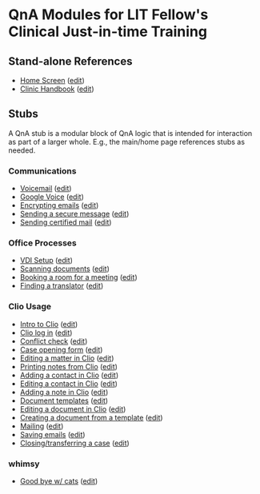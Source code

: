 # QnA Modules for LIT Fellow's Clinical Just-in-time Training

## Stand-alone References 
- [Home Screen](https://www.qnamarkup.net/i/?source=https://suffolklitlab.org/clio/qnas/index.txt) (<a href="https://www.qnamarkup.net/i/?source=https://suffolklitlab.org/clio/qnas/index.txt" target="_blank">edit</a>) 
- [Clinic Handbook](https://www.qnamarkup.net/i/?source=https://suffolklitlab.org/clio/qnas/Clinic_handbook.txt) (<a href="https://www.qnamarkup.net/i/?source=https://suffolklitlab.org/clio/qnas/Clinic_handbook.txt" target="_blank">edit</a>)

## Stubs
A QnA stub is a modular block of QnA logic that is intended for interaction as part of a larger whole. E.g., the main/home page references stubs as needed. 

### Communications 
- [Voicemail](https://www.qnamarkup.net/i/?source=https://suffolklitlab.org/clio/qnas/voicemail.txt) (<a href="https://www.qnamarkup.net/i/?source=https://suffolklitlab.org/clio/qnas/voicemail.txt" target="_blank">edit</a>)
- [Google Voice](https://www.qnamarkup.net/i/?source=https://suffolklitlab.org/clio/qnas/Google_Voice.txt) (<a href="https://www.qnamarkup.net/i/?source=https://suffolklitlab.org/clio/qnas/Google_Voice.txt" target="_blank">edit</a>)
- [Encrypting emails](https://www.qnamarkup.net/i/?source=https://suffolklitlab.org/clio/qnas/Email_encryption.txt) (<a href="https://www.qnamarkup.net/i/?source=https://suffolklitlab.org/clio/qnas/Email_encryption.txt" target="_blank">edit</a>)
- [Sending a secure message](https://www.qnamarkup.net/i/?source=https://suffolklitlab.org/clio/qnas/Secure_messages_qna.txt) (<a href="https://www.qnamarkup.net/i/?source=https://suffolklitlab.org/clio/qnas/Secure_messages_qna.txt" target="_blank">edit</a>)
- [Sending certified mail](https://www.qnamarkup.net/i/?source=https://suffolklitlab.org/clio/qnas/Certify_mail.txt) (<a href="https://www.qnamarkup.net/i/?source=https://suffolklitlab.org/clio/qnas/Certify_mail.txt" target="_blank">edit</a>)

### Office Processes
- [VDI Setup](https://www.qnamarkup.net/i/?source=https://suffolklitlab.org/clio/qnas/VDI_setup.txt) (<a href="https://www.qnamarkup.net/i/?source=https://suffolklitlab.org/clio/qnas/VDI_setup.txt" target="_blank">edit</a>)
- [Scanning documents](https://www.qnamarkup.net/i/?source=https://suffolklitlab.org/clio/qnas/Scanning.txt) (<a href="https://www.qnamarkup.net/i/?source=https://suffolklitlab.org/clio/qnas/Scanning.txt" target="_blank">edit</a>)
- [Booking a room for a meeting](https://www.qnamarkup.net/i/?source=https://suffolklitlab.org/clio/qnas/BookRoom.txt) (<a href="https://www.qnamarkup.net/i/?source=https://suffolklitlab.org/clio/qnas/BookRoom.txt" target="_blank">edit</a>)
- [Finding a translator](https://www.qnamarkup.net/i/?source=https://suffolklitlab.org/clio/qnas/Translator.txt) (<a href="https://www.qnamarkup.net/i/?source=https://suffolklitlab.org/clio/qnas/Translator.txt" target="_blank">edit</a>)

### Clio Usage
- [Intro to Clio](https://www.qnamarkup.net/i/?source=https://suffolklitlab.org/clio/qnas/ClioIntro.txt) (<a href="https://www.qnamarkup.net/i/?source=https://suffolklitlab.org/clio/qnas/ClioIntro.txt" target="_blank">edit</a>) 
- [Clio log in](https://www.qnamarkup.net/i/?source=https://suffolklitlab.org/clio/qnas/Clio_login.txt) (<a href="https://www.qnamarkup.net/i/?source=https://suffolklitlab.org/clio/qnas/Clio_login.txt" target="_blank">edit</a>)
- [Conflict check](https://www.qnamarkup.net/i/?source=https://suffolklitlab.org/clio/qnas/Conflictqna.txt) (<a href="https://www.qnamarkup.net/i/?source=https://suffolklitlab.org/clio/qnas/Conflictqna.txt" target="_blank">edit</a>)
- [Case opening form](https://www.qnamarkup.net/i/?source=https://suffolklitlab.org/clio/qnas/Case_opening.txt) (<a href="https://www.qnamarkup.net/i/?source=https://suffolklitlab.org/clio/qnas/Case_opening.txt" target="_blank">edit</a>)
- [Editing a matter in Clio](https://www.qnamarkup.net/i/?source=https://suffolklitlab.org/clio/qnas/EditMatter.txt) (<a href="https://www.qnamarkup.net/i/?source=https://suffolklitlab.org/clio/qnas/EditMatter.txt" target="_blank">edit</a>)
- [Printing notes from Clio](https://www.qnamarkup.net/i/?source=https://suffolklitlab.org/clio/qnas/Print_notes.txt) (<a href="https://www.qnamarkup.net/i/?source=https://suffolklitlab.org/clio/qnas/Print_notes.txt" target="_blank">edit</a>)
- [Adding a contact in Clio](https://www.qnamarkup.net/i/?source=https://suffolklitlab.org/clio/qnas/AddContact.txt) (<a href="https://www.qnamarkup.net/i/?source=https://suffolklitlab.org/clio/qnas/AddContact.txt" target="_blank">edit</a>)
- [Editing a contact in Clio](https://www.qnamarkup.net/i/?source=https://suffolklitlab.org/clio/qnas/EditContact.txt) (<a href="https://www.qnamarkup.net/i/?source=https://suffolklitlab.org/clio/qnas/EditContact.txt" target="_blank">edit</a>)
- [Adding a note in Clio](https://www.qnamarkup.net/i/?source=https://suffolklitlab.org/clio/qnas/AddNote.txt) (<a href="https://www.qnamarkup.net/i/?source=https://suffolklitlab.org/clio/qnas/AddNote.txt" target="_blank">edit</a>)
- [Document templates](https://www.qnamarkup.net/i/?source=https://suffolklitlab.org/clio/qnas/document_template.txt) (<a href="https://www.qnamarkup.net/i/?source=https://suffolklitlab.org/clio/qnas/document_template.txt" target="_blank">edit</a>)
- [Editing a document in Clio](https://www.qnamarkup.net/i/?source=https://suffolklitlab.org/clio/qnas/edit_documents.txt) (<a href="https://www.qnamarkup.net/i/?source=https://suffolklitlab.org/clio/qnas/edit_documents.txt" target="_blank">edit</a>)
- [Creating a document from a template](https://www.qnamarkup.net/i/?source=https://suffolklitlab.org/clio/qnas/document_template_ver.2.txt) (<a href="https://www.qnamarkup.net/i/?source=https://suffolklitlab.org/clio/qnas/document_template_ver.2.txt" target="_blank">edit</a>)
- [Mailing](https://www.qnamarkup.net/i/?source=https://suffolklitlab.org/clio/qnas/mail_letter.txt) (<a href="https://www.qnamarkup.net/i/?source=https://suffolklitlab.org/clio/qnas/mail_letter.txt" target="_blank">edit</a>)
- [Saving emails](https://www.qnamarkup.net/i/?source=https://suffolklitlab.org/clio/qnas/SaveEmail.txt) (<a href="https://www.qnamarkup.net/i/?source=https://suffolklitlab.org/clio/qnas/SaveEmail.txt" target="_blank">edit</a>)
- [Closing/transferring a case](https://www.qnamarkup.net/i/?source=https://suffolklitlab.org/clio/qnas/Closing_transfer.txt) (<a href="https://www.qnamarkup.net/i/?source=https://suffolklitlab.org/clio/qnas/Closing_transfer.txt" target="_blank">edit</a>)

### whimsy
- [Good bye w/ cats](https://www.qnamarkup.net/i/?source=https://suffolklitlab.org/clio/qnas/cats.txt) (<a href="https://www.qnamarkup.net/i/?source=https://suffolklitlab.org/clio/qnas/cats.txt" target="_blank">edit</a>)
